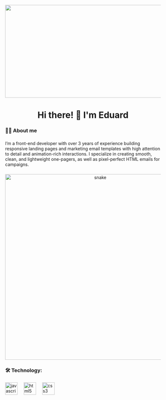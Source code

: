 <br clear="both">

<div align="center">
  <img height="300" width="600" src="https://user-images.githubusercontent.com/74038190/225813708-98b745f2-7d22-48cf-9150-083f1b00d6c9.gif"  />
</div>

###

<h1 align="center">Hi there! 👋 I'm Eduard</h1>

###


<h3 align="left">👩‍💻  About me</h3>

###

<p align="left">I’m a front-end developer with over 3 years of experience building responsive landing pages and marketing email templates with high attention to detail and animation-rich interactions. I specialize in creating smooth, clean, and lightweight one-pagers, as well as pixel-perfect HTML emails for campaigns.</p>


###

<p align="center">
 <img width="600" src="https://github.com/FilimonovAlexey/FilimonovAlexey/raw/main/assets/github-snake.svg" alt="snake"/>
</p>

###

<h3 align="left">🛠 Technology:</h3>

###

<div align="left">
  <img src="https://cdn.jsdelivr.net/gh/devicons/devicon/icons/javascript/javascript-original.svg" height="40" alt="javascript logo"  />
  <img width="12" />
  <img src="https://cdn.jsdelivr.net/gh/devicons/devicon/icons/html5/html5-original.svg" height="40" alt="html5 logo"  />
  <img width="12" />
  <img src="https://cdn.jsdelivr.net/gh/devicons/devicon/icons/css3/css3-original.svg" height="40" alt="css3 logo"  />
  <img width="12" />

</div>

###
